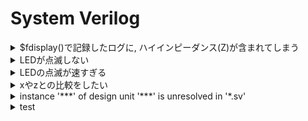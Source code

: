# System Verilog


<details>
<summary>$fdisplay()で記録したログに, ハイインピーダンス(Z)が含まれてしまう</summary>

- 出力信号のbit幅と, それを受け取る(simファイルでの)信号線のbit幅が異なっていた.
</details>



<details>
<summary>LEDが点滅しない</summary>

- resetの極性を良く見なさい
</details>


<details>
<summary>LEDの点滅が速すぎる</summary>

- 1秒のcount間違ってない?
  - 50MHz => 50 * 10**6 = 50000000
</details>


<details>
<summary>xやzとの比較をしたい</summary>

- aaa === 'x
  - イコールは3つ
  - シングルクォーテーションは左側だけ
</details>


<details>
<summary>instance '***' of design unit '***' is unresolved in '*.sv' </summary>

- Makefileにちゃんと依存関係のあるsvファイルを含める
</details>




<details>
<summary>test</summary>

- test
</details>




